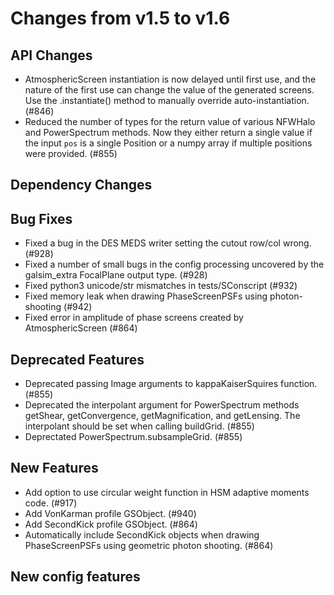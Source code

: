 Changes from v1.5 to v1.6
=========================

API Changes
-----------
- AtmosphericScreen instantiation is now delayed until first use, and the
  nature of the first use can change the value of the generated screens.  Use
  the .instantiate() method to manually override auto-instantiation. (#846)
- Reduced the number of types for the return value of various NFWHalo and
  PowerSpectrum methods.  Now they either return a single value if the input
  `pos` is a single Position or a numpy array if multiple positions were
  provided. (#855)


Dependency Changes
------------------


Bug Fixes
---------

- Fixed a bug in the DES MEDS writer setting the cutout row/col wrong. (#928)
- Fixed a number of small bugs in the config processing uncovered by the
  galsim_extra FocalPlane output type. (#928)
- Fixed python3 unicode/str mismatches in tests/SConscript (#932)
- Fixed memory leak when drawing PhaseScreenPSFs using photon-shooting (#942)
- Fixed error in amplitude of phase screens created by AtmosphericScreen (#864)

Deprecated Features
-------------------

- Deprecated passing Image arguments to kappaKaiserSquires function. (#855)
- Deprecated the interpolant argument for PowerSpectrum methods getShear,
  getConvergence, getMagnification, and getLensing.  The interpolant should
  be set when calling buildGrid. (#855)
- Deprectated PowerSpectrum.subsampleGrid. (#855)


New Features
------------

- Add option to use circular weight function in HSM adaptive moments code. (#917)
- Add VonKarman profile GSObject. (#940)
- Add SecondKick profile GSObject. (#864)
- Automatically include SecondKick objects when drawing PhaseScreenPSFs using
  geometric photon shooting. (#864)



New config features
-------------------
